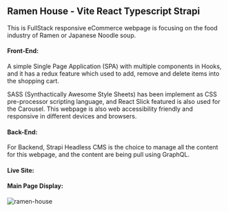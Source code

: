 ## Ramen House - Vite React Typescript Strapi

This is FullStack responsive eCommerce webpage is focusing on the food industry of Ramen or Japanese Noodle soup.

#### Front-End:
A simple Single Page Application (SPA) with multiple components in Hooks, and it has a redux feature which used to add, remove and delete items into the shopping cart.

SASS (Synthactically Awesome Style Sheets) has been implement as CSS pre-processor scripting language, and React Slick featured is also used for the Carousel. This webpage is also web accessibility friendly and responsive in different devices and browsers.

#### Back-End:
For Backend, Strapi Headless CMS is the choice to manage all the content for this webpage, and the content are being pull using GraphQL.

#### Live Site:


#### Main Page Display:
![ramen-house](https://github.com/gerald-encabo/ramen-house/assets/15988182/5ee6ce59-8f94-4caf-a06a-e0a1c1594226)